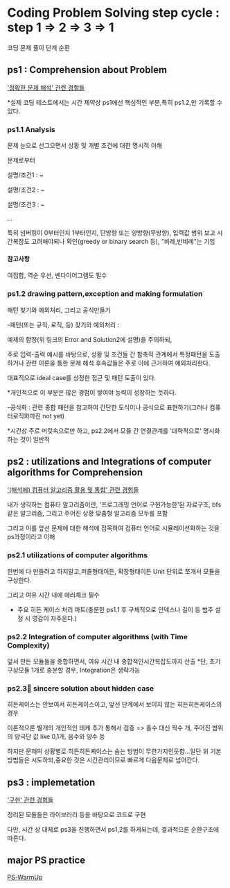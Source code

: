 # Coding Problem Solving step cycle : step 1 => 2 => 3 => 1
코딩 문제 풀이 단계 순환

## ps1 : Comprehension about Problem
['정확한 문제 해석' 관련 경험들](https://github.com/devsacti/Algorithms-ProblemSolving/blob/main/ProblemSolving/PS_major_experience/ps1.md)

*실제 코딩 테스트에서는 시간 제약상 ps1에선 핵심적인 부분,특히 ps1.2,만 기록할 수 있다.

### ps1.1 Analysis
문제 눈으로 선그으면서 상황 및 개별 조건에 대한 명시적 이해

문제로부터 

설명/조건1 : ~

설명/조건2 : ~

설명/조건3 : ~

...

특히 넘버링이 0부터인지 1부터인지, 단방향 또는 양방향(무방향), 입력값 범위 보고 시간복잡도 고려해야되나 확인(greedy or binary search 등), "비례,반비례"는 기입

#### 참고사항
여집합, 역순 우선, 벤다이어그램도 필수

### ps1.2 drawing pattern,exception and making formulation
패턴 찾기와 예외처리, 그리고 공식만들기

-패턴(또는 규칙, 로직, 등) 찾기와 예외처리 :

예제의 함정(위 링크의 Error and Solution2에 설명)을 주의하되,

주로 입력-출력 예시를 바탕으로, 상황 및 조건들 간 함축적 관계에서 특정패턴을 도출하거나 관련 이론을 통한 문제 해석 후속값들은 주로 이에 근거하여 예외처리한다. 

대표적으로 ideal case를 상정한 접근 및 패턴 도출이 있다.

*개인적으로 이 부분은 많은 경험이 쌓여야 능력이 성장하는 듯하다.

-공식화 : 관련 종합 패턴을 참고하여 간단한 도식이나 공식으로 표현하기(그러나 컴퓨터로직화까진 not yet)

*시간상 주로 머릿속으로만 하고, ps2.2에서 모듈 간 연결관계를 '대략적으로' 명시화하는 것이 일반적

## ps2 : utilizations and Integrations of computer algorithms for Comprehension
['(해석에) 컴퓨터 알고리즘 활용 및 통합' 관련 경험들](https://github.com/devsacti/Algorithms-ProblemSolving/blob/main/ProblemSolving/PS_major_experience/ps2.md)

내가 생각하는 컴퓨터 알고리즘이란, '프로그래밍 언어로 구현가능한'된 자료구조, bfs같은 알고리즘, 그리고 주어진 상황 맞춤형 알고리즘 모두를 포함

그리고 이를 앞선 문제에 대한 해석에 접목하여 컴퓨터 언어로 시뮬레이션화하는 것을 ps과정이라고 이해

### ps2.1 utilizations of computer algorithms
한번에 다 만들려고 하지말고,퍼즐형태이든, 확장형태이든 Unit 단위로 쪼개서 모듈을 구상한다.

그리고 여유 시간 내에 에러체크 필수

* 주요 히든 케이스 처리 파트(충분한 ps1.1 후 구체적으로 인덱스나 길이 등 범주 설정 시 영감이 자주온다.)

### ps2.2 Integration of computer algorithms (with Time Complexity)

앞서 만든 모듈들을 종합하면서, 여유 시간 내 종합적인시간복잡도까지 산출
*단, 초기 구상모듈 1개로 충분할 경우, Integration은 생략가능

### ps2.3🥇 sincere solution about hidden case
히든케이스는 안보여서 히든케이스이고, 앞선 단계에서 보이지 않는 히든히든케이스의 경우

이론적으론 별개의 개인적인 테케 추가 통해서 검증 => 홀수 대신 짝수 개, 주어진 범위의 양극단 값 like 0,1개, 음수와 양수 등

하지만 문제의 상황별로 히든히든케이스는 숨는 방법이 무한가지인듯함...일단 위 기본방법들은 시도하되,중요한 것은 시간관리이므로 빠르게 다음문제로 넘어간다.

## ps3 : implemetation
['구현' 관련 경험들](https://github.com/devsacti/Algorithms-ProblemSolving/blob/main/ProblemSolving/PS_major_experience/ps3.md)

정리된 모듈들은 라이브러리 등을 바탕으로 코드로 구현

다만, 시간 상 대체로 ps3을 진행하면서 ps1,2를 하게되는데, 결과적으론 순환구조에 따른다.


## major PS practice
[PS-WarmUp](https://github.com/devsacti/Algorithms-ProblemSolving/tree/main/ProblemSolving/PS-WarmUp)